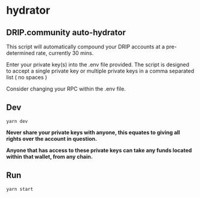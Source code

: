 # hydrator
## DRIP.community auto-hydrator

This script will automatically compound your DRIP accounts at a pre-determined rate, currently 30 mins.

Enter your private key(s) into the .env file provided. The script is designed to accept a single private key or multiple private keys in a comma separated list ( no spaces )

Consider changing your RPC within the .env file.

## Dev

```
yarn dev
```

__Never share your private keys with anyone, this equates to giving all rights over the account in question.__

__Anyone that has access to these private keys can take any funds located within that wallet, from any chain.__


## Run

```
yarn start
```
